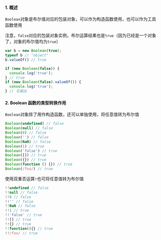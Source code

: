 #### 1. 概述

`Boolean`对象是布尔值对应的包装对象，可以作为构造函数使用，也可以作为工具函数使用

注意，`false`对应的包装对象实例，布尔运算结果也是`true`（因为已经是一个对象了，对象的布尔值均为`true`）

```js
var b = new Boolean(true);
typeof b // "object"
b.valueOf() // true

if (new Boolean(false)) {
  console.log('true');
} // true
if (new Boolean(false).valueOf()) {
  console.log('true');
} // 无输出
```

#### 2. Boolean 函数的类型转换作用

`Boolean`对象除了用作构造函数，还可以单独使用，将任意值转为布尔值

```js
Boolean(undefined) // false
Boolean(null) // false
Boolean(0) // false
Boolean('') // false
Boolean(NaN) // false
Boolean(1) // true
Boolean('false') // true
Boolean([]) // true
Boolean({}) // true
Boolean(function () {}) // true
Boolean(/foo/) // true
```

使用双重否运算`!`也可将任意值转为布尔值

```js
!!undefined // false
!!null // false
!!0 // false
!!'' // false
!!NaN // false
!!1 // true
!!'false' // true
!![] // true
!!{} // true
!!function(){} // true
!!/foo/ // true
```

